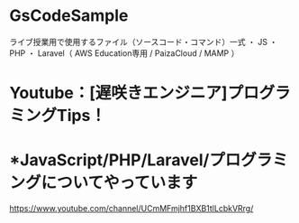 # GsCodeSample 
ライブ授業用で使用するファイル（ソースコード・コマンド）一式
・ JS
・ PHP
・ Laravel（ AWS Education専用 / PaizaCloud / MAMP ）

# Youtube：[遅咲きエンジニア]プログラミングTips！
# *JavaScript/PHP/Laravel/プログラミングについてやっています
https://www.youtube.com/channel/UCmMFmjhf1BXB1tlLcbkVRrg/


